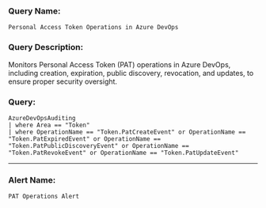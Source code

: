 ### Query Name:  
`Personal Access Token Operations in Azure DevOps`

### Query Description:  
Monitors Personal Access Token (PAT) operations in Azure DevOps, including creation, expiration, public discovery, revocation, and updates, to ensure proper security oversight.

### Query:  
```kql
AzureDevOpsAuditing
| where Area == "Token"
| where OperationName == "Token.PatCreateEvent" or OperationName == "Token.PatExpiredEvent" or OperationName == "Token.PatPublicDiscoveryEvent" or OperationName == "Token.PatRevokeEvent" or OperationName == "Token.PatUpdateEvent"
```

---

### Alert Name:  
`PAT Operations Alert`
